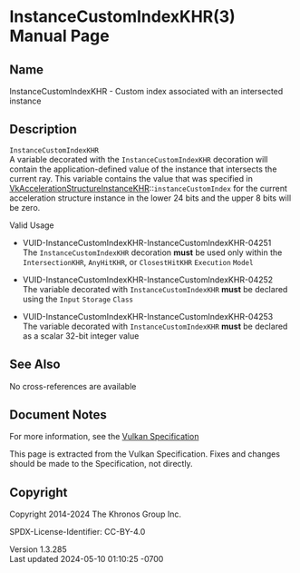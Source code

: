 # InstanceCustomIndexKHR(3) Manual Page

## Name

InstanceCustomIndexKHR - Custom index associated with an intersected
instance



## <a href="#_description" class="anchor"></a>Description

`InstanceCustomIndexKHR`  
A variable decorated with the `InstanceCustomIndexKHR` decoration will
contain the application-defined value of the instance that intersects
the current ray. This variable contains the value that was specified in
[VkAccelerationStructureInstanceKHR](https://registry.khronos.org/vulkan/specs/1.3-extensions/man/html/VkAccelerationStructureInstanceKHR.html)::`instanceCustomIndex`
for the current acceleration structure instance in the lower 24 bits and
the upper 8 bits will be zero.

Valid Usage

- <a href="#VUID-InstanceCustomIndexKHR-InstanceCustomIndexKHR-04251"
  id="VUID-InstanceCustomIndexKHR-InstanceCustomIndexKHR-04251"></a>
  VUID-InstanceCustomIndexKHR-InstanceCustomIndexKHR-04251  
  The `InstanceCustomIndexKHR` decoration **must** be used only within
  the `IntersectionKHR`, `AnyHitKHR`, or `ClosestHitKHR` `Execution`
  `Model`

- <a href="#VUID-InstanceCustomIndexKHR-InstanceCustomIndexKHR-04252"
  id="VUID-InstanceCustomIndexKHR-InstanceCustomIndexKHR-04252"></a>
  VUID-InstanceCustomIndexKHR-InstanceCustomIndexKHR-04252  
  The variable decorated with `InstanceCustomIndexKHR` **must** be
  declared using the `Input` `Storage` `Class`

- <a href="#VUID-InstanceCustomIndexKHR-InstanceCustomIndexKHR-04253"
  id="VUID-InstanceCustomIndexKHR-InstanceCustomIndexKHR-04253"></a>
  VUID-InstanceCustomIndexKHR-InstanceCustomIndexKHR-04253  
  The variable decorated with `InstanceCustomIndexKHR` **must** be
  declared as a scalar 32-bit integer value

## <a href="#_see_also" class="anchor"></a>See Also

No cross-references are available

## <a href="#_document_notes" class="anchor"></a>Document Notes

For more information, see the <a
href="https://registry.khronos.org/vulkan/specs/1.3-extensions/html/vkspec.html#InstanceCustomIndexKHR"
target="_blank" rel="noopener">Vulkan Specification</a>

This page is extracted from the Vulkan Specification. Fixes and changes
should be made to the Specification, not directly.

## <a href="#_copyright" class="anchor"></a>Copyright

Copyright 2014-2024 The Khronos Group Inc.

SPDX-License-Identifier: CC-BY-4.0

Version 1.3.285  
Last updated 2024-05-10 01:10:25 -0700
